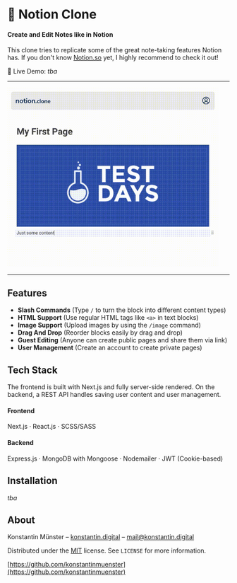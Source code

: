 # 📓 Notion Clone
#### Create and Edit Notes like in Notion

This clone tries to replicate some of the great note-taking features Notion has. If you don't know [Notion.so](https://notion.so) yet, I highly recommend to check it out!

👋 Live Demo: *tba*

---

<img alt="notion clone screenshot" src="./screenshot.gif" width="480">

---

## Features

* **Slash Commands** (Type `/` to turn the block into different content types)
* **HTML Support** (Use regular HTML tags like `<a>` in text blocks)
* **Image Support** (Upload images by using the `/image` command)
* **Drag And Drop** (Reorder blocks easily by drag and drop)
* **Guest Editing** (Anyone can create public pages and share them via link)
* **User Management** (Create an account to create private pages)

## Tech Stack

The frontend is built with Next.js and fully server-side rendered. On the backend, a REST API handles saving user content and user management.

#### Frontend
Next.js · React.js · SCSS/SASS

#### Backend
Express.js · MongoDB with Mongoose · Nodemailer · JWT (Cookie-based)


## Installation

*tba*

## About

Konstantin Münster – [konstantin.digital](https://konstantin.digital) – [mail@konstantin.digital](mailto:mail@konstantin.digital)

Distributed under the [MIT](http://showalicense.com/?fullname=Konstantin+M%C3%BCnster&year=2019#license-mit) license. 
See ``LICENSE`` for more information.

[https://github.com/konstantinmuenster](https://github.com/konstantinmuenster)
